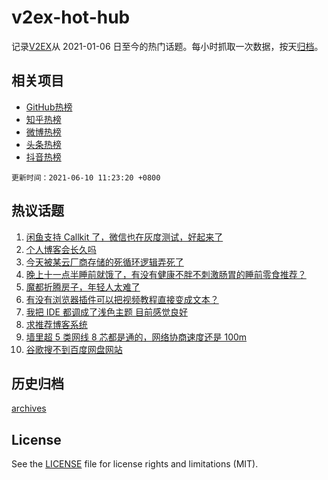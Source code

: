 # v2ex-hot-hub

 记录[V2EX](https://www.v2ex.com/)从 2021-01-06 日至今的热门话题。每小时抓取一次数据，按天[归档](archives)。
 
 ## 相关项目

- [GitHub热榜](https://github.com/lonnyzhang423/github-hot-hub)
- [知乎热榜](https://github.com/lonnyzhang423/zhihu-hot-hub)
- [微博热榜](https://github.com/lonnyzhang423/weibo-hot-hub)
- [头条热榜](https://github.com/lonnyzhang423/toutiao-hot-hub)
- [抖音热榜](https://github.com/lonnyzhang423/douyin-hot-hub)


 `更新时间：2021-06-10 11:23:20 +0800`

## 热议话题

1. [闲鱼支持 Callkit 了，微信也在灰度测试，好起来了](https://www.v2ex.com/t/782382)
1. [个人博客会长久吗](https://www.v2ex.com/t/782405)
1. [今天被某云厂商存储的死循环逻辑弄死了](https://www.v2ex.com/t/782414)
1. [晚上十一点半睡前就饿了，有没有健康不胖不刺激肠胃的睡前零食推荐？](https://www.v2ex.com/t/782396)
1. [魔都折腾房子，年轻人太难了](https://www.v2ex.com/t/782526)
1. [有没有浏览器插件可以把视频教程直接变成文本？](https://www.v2ex.com/t/782409)
1. [我把 IDE 都调成了浅色主题 目前感觉良好](https://www.v2ex.com/t/782425)
1. [求推荐博客系统](https://www.v2ex.com/t/782472)
1. [墙里超 5 类网线 8 芯都是通的，网络协商速度还是 100m](https://www.v2ex.com/t/782352)
1. [谷歌搜不到百度网盘网站](https://www.v2ex.com/t/782373)

## 历史归档

[archives](archives)

## License

See the [LICENSE](LICENSE) file for license rights and limitations (MIT).
